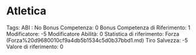 # Atletica

Tags: ABI
: No
Bonus Competenza: 0
Bonus Competenza di Riferimento: 1
Modificatore: -5
Modificatore  Abilità: 0
Statistica di riferimento: Forza (Forza%20d9680010cf9a4db5b1534c5d0b37bbd1.md)
Tiro Salvezza: -5
Valore di riferimento: 0
